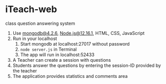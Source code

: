 # iTeach-web
class question answering system

1. Use mongodb@4.2.6, Node.js@12.16.1, HTML, CSS, JavaScript
2. Run in your localhost
   1. Start mongodb at localhost:27017 without password
   2. `node server.js` in Terminal
   3. The app will run in localhost:52433
3. A Teacher can create a session with questions
4. Students answer the questions by entering the session-ID provided by the teacher
5. The application provides statistics and comments area